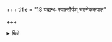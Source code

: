 +++
title = "18 यद्यन्धः स्यात्सौर्यञ् चरुमेककपालं"

+++

<details><summary>थिते</summary>

यद्यन्धः स्यात्सौर्यं चरुमेककपालं वा १८
</details>
